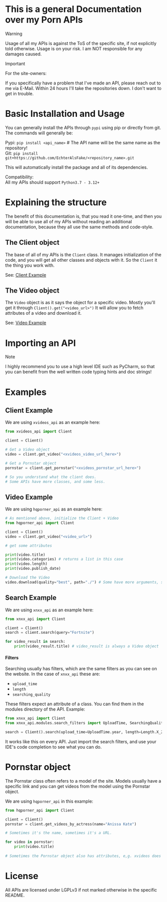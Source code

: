# This is a general Documentation over my Porn APIs

> [!WARNING]
> Usage of all my APIs is against the ToS of the specific site, if not explicitly told otherwise.
> Usage is on your risk. I am NOT responsible for any damages caused.


>[!IMPORTANT]
> For the site-owners: 
> 
> If you specifically have a problem that I've made an API, please reach out to me via E-Mail.
> Within 24 hours I'll take the repositories down. I don't want to get in trouble.


# Basic Installation and Usage

You can generally install the APIs through `pypi` using pip or directly from git.
<br>
The commands will generally be:

Pypi: `pip install <api_name>` # The API name will be the same name as the repository!
<br>Git:  `pip install git+https://github.com/EchterAlsFake/<repository_name>.git` 

This will automatically install the package and all of its dependencies.

Compatibility:
<br>All my APIs should support `Python3.7 - 3.12+`

# Explaining the structure
The benefit of this documentation is, that you read it one-time, and then you will be able to use all of my APIs without
reading an additional documentation, because they all use the same methods and code-style.

## The Client object
The base of all of my APIs is the `Client` class. It manages initialization of the code, and you will get all other classes 
and objects with it. So the `Client` it the thing you work with.

See: [Client Example](#client-example)

## The Video object

The `Video` object is as it says the object for a specific video. Mostly you'll get it through `Client().get("<video_url>")`
It will allow you to fetch attributes of a video and download it.

See: [Video Example](#video-example)




# Importing an API

> [!NOTE]
> I highly recommend you to use a high level IDE such as PyCharm, so that you can benefit from the well written code
> typing hints and doc strings!



# Examples

## Client Example

We are using `xvideos_api` as an example here:

```python
from xvideos_api import Client

client = Client()

# Get a Video object
video = client.get_video("<xvideos_video_url_here>")

# Get a Pornstar object
pornstar = client.get_pornstar("<xvideos_pornstar_url_here>")

# So you understand what the client does.
# Some APIs have more classes, and some less.
```

## Video Example
We are using `hqporner_api` as an example here:

```python
# As mentioned above, initialize the Client + Video
from hqporner_api import Client

client = Client()
video = client.get_video("<video_url>")

# get some attributes

print(video.title)
print(video.categories) # returns a list in this case
print(video.length)
print(video.publish_date)

# Download the Video
video.download(quality="best", path="./") # Some have more arguments, see # Downloaders below
```

## Search Example
We are using `xnxx_api` as an example here:

```python
from xnxx_api import Client

client = Client()
search = client.search(query="Fortnite")

for video_result in search:
    print(video_result.title) # video_result is always a Video object

```

#### Filters
Searching usually has filters, which are the same filters as you can see on the website.
In the case of `xnxx_api` these are:

- `upload_time`
- `length`
- `searching_quality`

These filters expect an attribute of a class. You can find them in the modules directory of the API.
Example:

```python
from xnxx_api import Client
from xnxx_api.modules.search_filters import UploadTime, SearchingQuality, Length # Example import

search = Client().search(upload_time=UploadTime.year, length=Length.X_20min_plus)
```

It works like this on every API. Just import the search filters, and use your IDE's code completion to see what
you can do.


# Pornstar object

The Pornstar class often refers to a model of the site. Models usually have a specific link and you can get
videos from the model using the Pornstar object. 

We are using `hqporner_api` in this example:

```python
from hqporner_api import Client

client = Client()
pornstar = client.get_videos_by_actress(name="Anissa Kate")

# Sometimes it's the name, sometimes it's a URL.

for video in pornstar:
    print(video.title)
    
# Sometimes the Pornstar object also has attributes, e,g. xvideos does have.
```

# License
All APIs are licensed under LGPLv3 if not marked otherwise in the specific README.